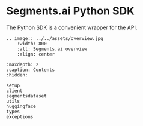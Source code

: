 <!---
Segments.ai Documentation documentation master file, created by
sphinx-quickstart on Tue Apr  5 00:19:50 2022.
You can adapt this file completely to your liking, but it should at least
contain the root `toctree` directive.
-->

# Segments.ai Python SDK

The Python SDK is a convenient wrapper for the API.

```{eval-rst}
.. image:: ../../assets/overview.jpg
    :width: 800
    :alt: Segments.ai overview
    :align: center
```

```{toctree}
:maxdepth: 2
:caption: Contents
:hidden:

setup
client
segmentsdataset
utils
huggingface
types
exceptions
```

<!--
# Indices and tables

* {ref}`genindex`
* {ref}`modindex`
* {ref}`search`
-->
